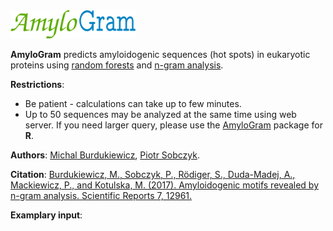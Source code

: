 <img src="AmyloGram_logo.png" alt="logo" style="width: 200px;"/>

**AmyloGram** predicts amyloidogenic sequences (hot spots) in eukaryotic proteins using [random forests](https://www.stat.berkeley.edu/~breiman/RandomForests/cc_home.htm) and [n-gram analysis](http://github.com/michbur/biogram).  

**Restrictions**:
* Be patient - calculations can take up to few minutes.  
* Up to 50 sequences may be analyzed at the same time using web server. If you need larger query, please use the [AmyloGram](https://CRAN.R-project.org/package=AmyloGram) package for **R**.

**Authors**: [Michal Burdukiewicz](http://www.smorfland.uni.wroc.pl/), [Piotr Sobczyk](http://prac.im.pwr.wroc.pl/~sobczyk/).

**Citation**:
[Burdukiewicz, M., Sobczyk, P., Rödiger, S., Duda-Madej, A., Mackiewicz, P., and Kotulska, M. (2017). Amyloidogenic motifs revealed by n-gram analysis. Scientific Reports 7, 12961.](https://www.nature.com/articles/s41598-017-13210-9)

**Examplary input**:


